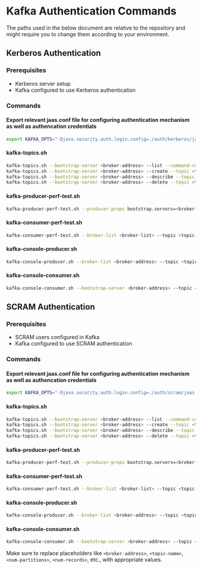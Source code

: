 # Kafka Authentication Commands
The paths used in the below document are relative to the repository and might require you to change them according to your environment.

## Kerberos Authentication

### Prerequisites
- Kerberos server setup
- Kafka configured to use Kerberos authentication

### Commands

#### Export relevant jaas.conf file for configuring authentication mechanism as well as authencation credentials
```bash
export KAFKA_OPTS="-Djava.security.auth.login.config=./auth/kerberos/jaas.conf"
```

#### kafka-topics.sh

```bash
kafka-topics.sh --bootstrap-server <broker-address> --list --command-config auth/kerberos/client.properties
kafka-topics.sh --bootstrap-server <broker-address> --create --topic <topic-name> --partitions <num-partitions> --replication-factor <replication-factor> --command-config auth/kerberos/client.properties
kafka-topics.sh --bootstrap-server <broker-address> --describe --topic <topic-name> --command-config auth/kerberos/client.properties
kafka-topics.sh --bootstrap-server <broker-address> --delete --topic <topic-name> --command-config auth/kerberos/client.properties
```

#### kafka-producer-perf-test.sh

```bash
kafka-producer-perf-test.sh --producer-props bootstrap.servers=<broker-list> --topic <topic-name> --num-records <num-records> --record-size <record-size> --throughput <throughput> --command-config auth/kerberos/client.properties
```

#### kafka-consumer-perf-test.sh

```bash
kafka-consumer-perf-test.sh --broker-list <broker-list> --topic <topic-name> --messages <num-messages> --threads <num-threads> --command-config auth/kerberos/client.properties
```

#### kafka-console-producer.sh

```bash
kafka-console-producer.sh --broker-list <broker-address> --topic <topic-name> --producer.config auth/kerberos/client.properties
```

#### kafka-console-consumer.sh

```bash
kafka-console-consumer.sh --bootstrap-server <broker-address> --topic <topic-name> --consumer.config auth/kerberos/client.properties
```

## SCRAM Authentication

### Prerequisites
- SCRAM users configured in Kafka
- Kafka configured to use SCRAM authentication

### Commands

#### Export relevant jaas.conf file for configuring authentication mechanism as well as authencation credentials
```bash
export KAFKA_OPTS="-Djava.security.auth.login.config=./auth/scram/jaas.conf"
```

#### kafka-topics.sh

```bash
kafka-topics.sh --bootstrap-server <broker-address> --list --command-config auth/scram/client.properties
kafka-topics.sh --bootstrap-server <broker-address> --create --topic <topic-name> --partitions <num-partitions> --replication-factor <replication-factor> --command-config auth/scram/client.properties
kafka-topics.sh --bootstrap-server <broker-address> --describe --topic <topic-name> --command-config auth/scram/client.properties
kafka-topics.sh --bootstrap-server <broker-address> --delete --topic <topic-name> --command-config auth/scram/client.properties
```

#### kafka-producer-perf-test.sh

```bash
kafka-producer-perf-test.sh --producer-props bootstrap.servers=<broker-list> --topic <topic-name> --num-records <num-records> --record-size <record-size> --throughput <throughput> --command-config auth/scram/client.properties
```

#### kafka-consumer-perf-test.sh

```bash
kafka-consumer-perf-test.sh --broker-list <broker-list> --topic <topic-name> --messages <num-messages> --threads <num-threads> --command-config auth/scram/client.properties
```

#### kafka-console-producer.sh

```bash
kafka-console-producer.sh --broker-list <broker-address> --topic <topic-name> --producer.config auth/scram/client.properties
```

#### kafka-console-consumer.sh

```bash
kafka-console-consumer.sh --bootstrap-server <broker-address> --topic <topic-name> --consumer.config auth/scram/client.properties
```

Make sure to replace placeholders like `<broker-address>`, `<topic-name>`, `<num-partitions>`, `<num-records>`, etc., with appropriate values. 
